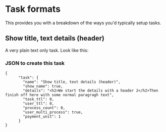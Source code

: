 # Task formats

This provides you with a breakdown of the ways you'd typically setup tasks.

## Show title, text details (header)
A very plain text only task. Look like this:


### JSON to create this task
```
{
      "task": {
        "name": "Show title, text details (header)",
        "show_name": true,
        "details": "<h2>We start the details with a header 2</h2>Then finish off here with some normal paragragh text",
        "task_ttl": 0,
        "user_ttl": 0,
        "process_count": 0,
        "user_multi_process": true,
        "payment_unit": 1
      }
}
```


